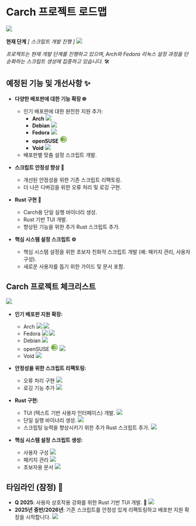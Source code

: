 # Carch 프로젝트 로드맵 
<img src="https://img.icons8.com/?size=80&id=CBfO8TrnezXC&format=png" width="50" />

**현재 단계** *[ 스크립트 개발 진행 ]* <img src="https://cdn-icons-png.flaticon.com/128/4315/4315445.png" width="20" /> 

*프로젝트는 현재 개발 단계를 진행하고 있으며, Arch와 Fedora 리눅스 설정 과정을 단순화하는 스크립트 생성에 집중하고 있습니다.* 🛠️

## 예정된 기능 및 개선사항 ✨

- **다양한 배포판에 대한 기능 확장 🌐**
   - 인기 배포판에 대한 완전한 지원 추가:
     - **Arch** <img src="https://img.icons8.com/?size=48&id=uIXgLv5iSlLJ&format=png" width="20" />
     - **Debian** <img src="https://img.icons8.com/?size=48&id=17838&format=png" width="20" /> 
     - **Fedora** <img src="https://img.icons8.com/?size=48&id=ZbBhBW0N2q3D&format=png" width="20" />
     - **openSUSE** <img src="https://raw.githubusercontent.com/harilvfs/assets/refs/heads/main/suse/opensuse.png" width="20" /> 
     - **Void** <img src="https://upload.wikimedia.org/wikipedia/commons/thumb/0/02/Void_Linux_logo.svg/256px-Void_Linux_logo.svg.png" width="20" /> 
   - 배포판별 맞춤 설정 스크립트 개발.

- **스크립트 안정성 향상 🔧**
   - 개선된 안정성을 위한 기존 스크립트 리팩토링.
   - 더 나은 디버깅을 위한 오류 처리 및 로깅 구현.

- **Rust 구현 🦀**
  - Carch용 단일 실행 바이너리 생성. 
  - Rust 기반 TUI 개발. 
  - 향상된 기능을 위한 추가 Rust 스크립트 추가. 

- **핵심 시스템 설정 스크립트 ⚙️**
   - 핵심 시스템 설정을 위한 초보자 친화적 스크립트 개발 (예: 패키지 관리, 사용자 구성).
   - 새로운 사용자를 돕기 위한 가이드 및 문서 포함.

## Carch 프로젝트 체크리스트 
<img src="https://cdn-icons-png.flaticon.com/128/8090/8090840.png" width="30" />

- **인기 배포판 지원 확장:**

  - Arch <img src="https://img.icons8.com/?size=48&id=uIXgLv5iSlLJ&format=png" width="20" /> <img src="https://cdn-icons-png.flaticon.com/128/190/190411.png" width="20" /> 
  - Fedora <img src="https://img.icons8.com/?size=48&id=ZbBhBW0N2q3D&format=png" width="20" /> <img src="https://cdn-icons-png.flaticon.com/128/190/190411.png" width="20" />
  - Debian <img src="https://cdn-icons-png.flaticon.com/128/190/190406.png" width="20" /> 
  - openSUSE <img src="https://raw.githubusercontent.com/harilvfs/assets/refs/heads/main/suse/opensuse.png" width="20" /> <img src="https://cdn-icons-png.flaticon.com/128/190/190411.png" width="20" />  
  - Void <img src="https://cdn-icons-png.flaticon.com/128/190/190406.png" width="20" />

- **안정성을 위한 스크립트 리팩토링:**

  - 오류 처리 구현 <img src="https://cdn-icons-png.flaticon.com/128/190/190411.png" width="20" /> 
  - 로깅 기능 추가 <img src="https://cdn-icons-png.flaticon.com/128/190/190411.png" width="20" />

- **Rust 구현:**

  - TUI (텍스트 기반 사용자 인터페이스) 개발. <img src="https://cdn-icons-png.flaticon.com/128/190/190411.png" width="20" /> 
  - 단일 실행 바이너리 생성. <img src="https://cdn-icons-png.flaticon.com/128/190/190411.png" width="20" /> 
  - 스크립팅 능력을 향상시키기 위한 추가 Rust 스크립트 추가. <img src="https://cdn-icons-png.flaticon.com/128/190/190406.png" width="20" />

- **핵심 시스템 설정 스크립트 생성:**
  
  - 사용자 구성 <img src="https://cdn-icons-png.flaticon.com/128/190/190411.png" width="20" />
  - 패키지 관리 <img src="https://cdn-icons-png.flaticon.com/128/190/190411.png" width="20" />
  - 초보자용 문서 <img src="https://cdn-icons-png.flaticon.com/128/190/190411.png" width="20" />

## 타임라인 (잠정) 📅

- **Q 2025**: 사용자 상호작용 강화를 위한 Rust 기반 TUI 개발. 🦀 <img src="https://cdn-icons-png.flaticon.com/128/190/190411.png" width="20" />
- **2025년 중반/2026년**: 기존 스크립트를 안정성 있게 리팩토링하고 배포판 지원 확장을 시작합니다. <img src="https://cdn-icons-png.flaticon.com/128/190/190411.png" width="20" />